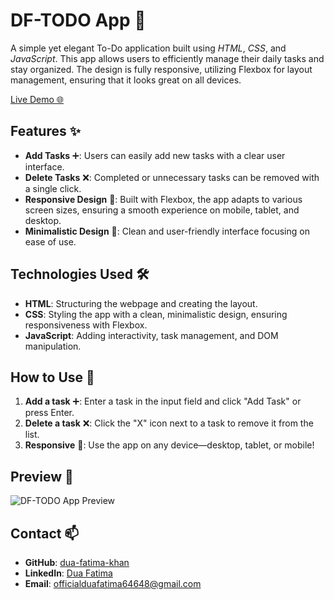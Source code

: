 # DF-TODO App 📝

A simple yet elegant To-Do application built using *HTML*, *CSS*, and *JavaScript*. This app allows users to efficiently manage their daily tasks and stay organized. The design is fully responsive, utilizing Flexbox for layout management, ensuring that it looks great on all devices.

[Live Demo 🌐](https://dua-fatima-khan.github.io/DF-TODO-App/)

## Features ✨

- **Add Tasks** ➕: Users can easily add new tasks with a clear user interface.
- **Delete Tasks** ❌: Completed or unnecessary tasks can be removed with a single click.
- **Responsive Design** 📱: Built with Flexbox, the app adapts to various screen sizes, ensuring a smooth experience on mobile, tablet, and desktop.
- **Minimalistic Design** 🎨: Clean and user-friendly interface focusing on ease of use.

## Technologies Used 🛠️

- **HTML**: Structuring the webpage and creating the layout.
- **CSS**: Styling the app with a clean, minimalistic design, ensuring responsiveness with Flexbox.
- **JavaScript**: Adding interactivity, task management, and DOM manipulation.

## How to Use 🚀

1. **Add a task** ➕: Enter a task in the input field and click "Add Task" or press Enter.
2. **Delete a task** ❌: Click the "X" icon next to a task to remove it from the list.
3. **Responsive** 📱: Use the app on any device—desktop, tablet, or mobile!

## Preview 📸

![DF-TODO App Preview](https://github.com/user-attachments/assets/435b77e2-19b8-4028-8436-e7ea4c514003)

## Contact 📫

- **GitHub**: [dua-fatima-khan](https://github.com/dua-fatima-khan)
- **LinkedIn**: [Dua Fatima](https://www.linkedin.com/in/dua-fatima-906208258/)
- **Email**: officialduafatima64648@gmail.com
